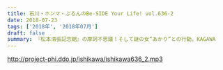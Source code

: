 ```yaml
---
title: 石川・ホンマ・ぶるんのBe-SIDE Your Life! vol.636-2
date: 2018-07-23
tags: ['2018年', '2018年07月']
draft: false
summary: 『松本清張記念館』の摩訶不思議！そして謎の女“あかり”との行動。KAGAWA
---
```


http://project-phi.ddo.jp/ishikawa/ishikawa636_2.mp3
